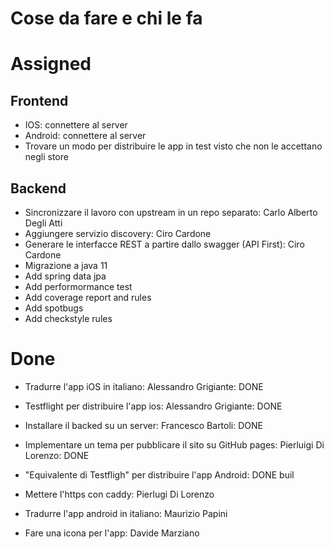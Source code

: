 # Cose da fare e chi le fa

# Assigned

## Frontend

- IOS: connettere al server
- Android: connettere al server
- Trovare un modo per distribuire le app in test visto che non le accettano negli store

## Backend 
- Sincronizzare il lavoro con upstream in un repo separato: Carlo Alberto Degli Atti
- Aggiungere servizio discovery: Ciro Cardone
- Generare le interfacce REST a partire dallo swagger (API First): Ciro Cardone
- Migrazione a java 11
- Add spring data jpa
- Add performormance test
- Add coverage report and rules
- Add spotbugs
- Add checkstyle rules

# Done
- Tradurre l'app iOS in italiano:  Alessandro Grigiante: DONE
- Testflight per distribuire l'app ios: Alessandro Grigiante: DONE
- Installare il backed su un server: Francesco Bartoli: DONE
- Implementare un tema per pubblicare il sito su GitHub pages: Pierluigi Di Lorenzo: DONE
- "Equivalente di Testfligh" per distribuire l'app Android: DONE buil

- Mettere l'https con caddy: Pierlugi Di Lorenzo
- Tradurre l'app android in italiano: Maurizio Papini
- Fare una icona per l'app: Davide Marziano
